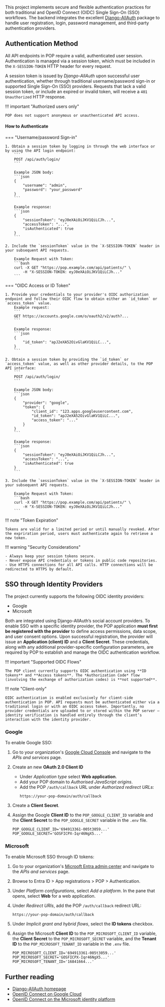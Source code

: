 This project implements secure and flexible authentication practices for both traditional and OpenID Connect (OIDC) Single Sign-On (SSO) workflows. The backend integrates the excellent [Django-AllAuth](https://django-allauth.readthedocs.io/en/latest/) package to handle user registration, login, password management, and third-party authentication providers.

## Authentication Method

All API endpoints in POP require a valid, authenticated user session. Authentication is managed via a session token, which must be included in the `X-SESSION-TOKEN` HTTP header for every request.

A session token is issued by *Django-AllAuth* upon successful user authentication, whether through traditional username/password sign-in or supported Single Sign-On (SSO) providers. Requests that lack a valid session token, or include an expired or invalid token, will receive a `401 Unauthorized` HTTP response.

!!! important "Authorized users only" 

    POP does not support anonymous or unauthenticated API access.

#### How to Authenticate

=== "Username/password Sign-in"

    1. Obtain a session token by logging in through the web interface or by using the API login endpoint:
        ```
        POST /api/auth/login/
        ```

        Example JSON body:
        ```json
        {
            "username": "admin",
            "password": "your_password"
        }
        ```

        Example response:
        ```json
        {
            "sessionToken": "eyJ0eXAiOiJKV1QiLCJh...",
            "accessToken": "...",
            "isAuthenticated": true
        }
        ```

    2. Include the `sessionToken` value in the `X-SESSION-TOKEN` header in your subsequent API requests.

        Example Request with Token:
        ```bash
        curl -X GET "https://pop.example.com/api/patients/" \
            -H "X-SESSION-TOKEN: eyJ0eXAiOiJKV1QiLCJh..."
        ```


=== "OIDC Access or ID Token"

    1. Provide your credentials to your provider's OIDC authorization endpoint and follow their OIDC flow to obtain either an `id_token` or `access_token` value.
        Example request:
        ```
        GET https://accounts.google.com/o/oauth2/v2/auth?...
        ```

        Example response:
        ```json
        {
            "id_token": "apJ2eXA52OivGlaKV1QiLC...",
        }
        ```

    2. Obtain a session token by providing the `id_token` or `access_token` value, as well as other provider details, to the POP API interface:
        ```
        POST /api/auth/login/
        ```

        Example JSON body:
        ```json
        {
            "provider": "google",
            "token": {
                "client_id": "123.apps.googleusercontent.com",
                "id_token": "apJ2eXA52OivGlaKV1QiLC...",
                "access_token": "..."
            }
        }
        ```

        Example response:
        ```json
        {
            "sessionToken": "eyJ0eXAiOiJKV1QiLCJh...",
            "accessToken": "...",
            "isAuthenticated": true
        }
        ```

    3. Include the `sessionToken` value in the `X-SESSION-TOKEN` header in your subsequent API requests.

        Example Request with Token:
        ```bash
        curl -X GET "https://pop.example.com/api/patients/" \
            -H "X-SESSION-TOKEN: eyJ0eXAiOiJKV1QiLCJh..."
        ```




!!! note "Token Expiration"
    
    Tokens are valid for a limited period or until manually revoked. After the expriration period, users must authenticate again to retrieve a new token.

!!! warning "Security Considerations"

    - Always keep your session tokens secure.
    - Never expose API credentials or tokens in public code repositories.
    - Use HTTPS connections for all API calls. HTTP connections will be redirected to HTTPS by default.


## SSO through Identity Providers

The project currently supports the following OIDC identity providers:

- Google
- Microsoft

Both are integrated using Django-AllAuth’s social account providers. To enable SSO with a specific identity provider, the POP application **must first be registered with the provider** to define access permissions, data scope, and user consent options. Upon successful registration, the provider will issue an **Application (client) ID** and a **Client Secret**. These credentials, along with any additional provider-specific configuration parameters, are required by POP to establish and manage the OIDC authentication workflow.

!!! important "Supported OIDC Flows"

    The POP client currently supports OIDC authentication using **ID tokens** and **Access tokens**. The *Authorization Code* flow (involving the exchange of authorization codes) is **not supported**.

!!! note "Client-only"

    OIDC authentication is enabled exclusively for client-side authentication in POP. API requests must be authenticated either via a traditional login or with an OIDC access token. Importantly, no provider credentials are uploaded to or stored within the POP server — identity verification is handled entirely through the client’s interaction with the identity provider.



### Google

To enable Google SSO:

1. Go to your organization's [Google Cloud Console](https://console.cloud.google.com/) and navigate to the *APIs and services* page.  

2. Create an new **OAuth 2.0 Client ID**

    - Under *Application type* select **Web application**.
    - Add your POP domain to *Authorised JavaScript origins*.
    - Add the POP `/auth/callback` URL under *Authorized redirect URLs*:
        ```url
        https://your-pop-domain/auth/callback
        ```
3. Create a **Client Secret**.

4. Assign the Google **Client ID** to the `POP_GOOGLE_CLIENT_ID` variable and the **Client Secret** to the `POP_GOOGLE_SECRET` variable in the `.env` file. 
    ```.env
    POP_GOOGLE_CLIENT_ID='694913361-005t3059...'
    POP_GOOGLE_SECRET='GOSFICPX-Iqr46NgX5...'
    ```


### Microsoft

To enable Microsoft SSO through ID tokens:

1. Go to your organization's [Microoft Entra admin center](https://entra.microsoft.com/) and navigate to the *APIs and services* page.  

2. Browse to Entra ID > App registrations > POP > Authentication.

3. Under *Platform configurations*, select *Add a platform*. In the pane that opens, select **Web** for a web application.

4. Under *Redirect URIs*, add the POP `/auth/callback` redirect URL:
    ```url
    https://your-pop-domain/auth/callback
    ```

5. Under *Implicit grant and hybrid flows*, select the **ID tokens** checkbox.

4. Assign the Microsoft **Client ID** to the `POP_MICROSOFT_CLIENT_ID` variable, the **Client Secret** to the `POP_MICROSOFT_SECRET` variable, and the **Tenant ID** to the `POP_MICROSOFT_TENANT_ID` variable in the `.env` file. 
    ```.env
    POP_MICROSOFT_CLIENT_ID='694913361-005t3059...'
    POP_MICROSOFT_SECRET='GOSFICPX-Iqr46NgX5...'
    POP_MICROSOFT_TENANT_ID='16841664...'
    ```

## Further reading

- [Django-AllAuth homepage](https://allauth.org/)
- [OpenID Connect on Google Cloud](https://developers.google.com/identity/openid-connect/openid-connect)
- [OpenID Connect on the Microsoft identity platform](https://learn.microsoft.com/en-us/entra/identity-platform/v2-protocols-oidc)
